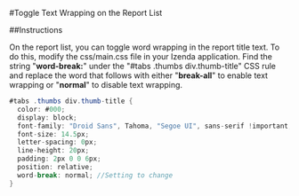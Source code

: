 #Toggle Text Wrapping on the Report List

##Instructions

On the report list, you can toggle word wrapping in the report title text. To do this, modify the css/main.css file in your Izenda application. Find the string "**word-break:**" under the "#tabs .thumbs div.thumb-title" CSS rule and replace the word that follows with either "**break-all**" to enable text wrapping or "**normal**" to disable text wrapping.

```csharp
#tabs .thumbs div.thumb-title {
  color: #000; 
  display: block;
  font-family: "Droid Sans", Tahoma, "Segoe UI", sans-serif !important;
  font-size: 14.5px;
  letter-spacing: 0px;
  line-height: 20px;
  padding: 2px 0 0 6px;
  position: relative; 
  word-break: normal; //Setting to change
}
```